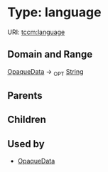 
# Type: language




URI: [tccm:language](https://hotecosystem.org/tccmlanguage)


## Domain and Range

[OpaqueData](OpaqueData.md) ->  <sub>OPT</sub> [String](types/String.md)

## Parents


## Children


## Used by

 * [OpaqueData](OpaqueData.md)
